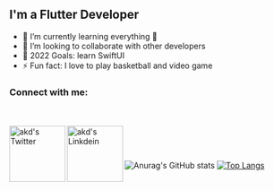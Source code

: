 ## I'm a Flutter Developer

- 🌱 I’m currently learning everything 🤣
- 👯 I’m looking to collaborate with other developers
- 🥅 2022 Goals: learn SwiftUI
- ⚡ Fun fact: I love to play basketball and video game

### Connect with me:

<br><br>
<a href="https://twitter.com/Etoedia">
  <img align="left" alt="akd's Twitter" width="100px" src="https://img.shields.io/badge/Twitter-1DA1F2?style=for-the-badge&logo=Twitter&logoColor=white" />
</a>
<a href="https://www.linkedin.com/in/inyene-etoedia/">
  <img align="left" alt="akd's Linkdein" width="100px" src="https://img.shields.io/badge/Linkedin-0A66C2?style=for-the-badge&logo=Linkedin&logoColor=white" />

</a>
<br><br>



![Anurag's GitHub stats](https://github-readme-stats.vercel.app/api?username=DavidEtoedia&show_icons=true&count_private=true)
[![Top Langs](https://github-readme-stats.vercel.app/api/top-langs/?username=DavidEtoedia)](https://github.com/anuraghazra/github-readme-stats)